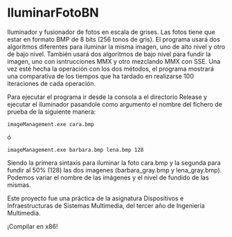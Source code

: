 # IluminarFotoBN
Iluminador y fusionador de fotos en escala de grises. Las fotos tiene que estar en formato BMP de 8 bits (256 tonos de gris).
El programa usará dos algoritmos diferentes para iluminar la misma imagen, uno de alto nivel y otro de bajo nivel.
También usará dos algoritmos de bajo nivel para fundir la imagen, uno con isntrucciones MMX y otro mezclando MMX con SSE.
Una vez esté hecha la operación con los dos métodos, el programa mostrará una comparativa de los tiempos que ha tardado en realizarse 100 iteraciones de cada operación. 

Para ejecutar el programa ir desde la consola a el directorio Release y ejecutar el iluminador pasandole como argumento el nombre del fichero de prueba de la siguiente manera:

```imageManagement.exe cara.bmp```

ó

```imageManagement.exe barbara.bmp lena.bmp 128```

Siendo la primera sintaxis para iluminar la foto cara.bmp y la segunda para fundir al 50% (128) las dos imagenes (barbara_gray.bmp y lena_gray.bmp). Podemos variar el nombre de las imágenes y el nivel de fundido de las mismas.

Este proyecto fue una práctica de la asignatura Dispositivos e Infraestructuras de Sistemas Multimedia, del tercer año de Ingeniería Multimedia.

¡Compilar en x86!
